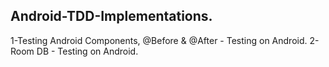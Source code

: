 ## Android-TDD-Implementations.

1-Testing Android Components, @Before & @After - Testing on Android.
2-Room DB - Testing on Android.
